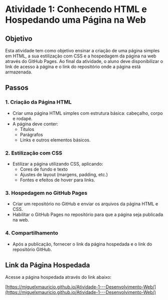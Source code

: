 # Atividade 1: Conhecendo HTML e Hospedando uma Página na Web

## Objetivo
Esta atividade tem como objetivo ensinar a criação de uma página simples em HTML, a sua estilização com CSS e a hospedagem da página na web através do GitHub Pages. Ao final da atividade, o aluno deve disponibilizar o link de acesso à página e o link do repositório onde a página está armazenada.

## Passos

### 1. Criação da Página HTML
- Criar uma página HTML simples com estrutura básica: cabeçalho, corpo e rodapé.
- A página deve conter:
  - Títulos
  - Parágrafos
  - Links e outros elementos básicos.

### 2. Estilização com CSS
- Estilizar a página utilizando CSS, aplicando:
  - Cores de fundo e texto
  - Ajustes de layout (margens, padding, etc.)
  - Fontes e efeitos de hover para links.

### 3. Hospedagem no GitHub Pages
- Criar um repositório no GitHub e enviar os arquivos da página HTML e CSS.
- Habilitar o GitHub Pages no repositório para que a página seja publicada na web.

### 4. Compartilhamento
- Após a publicação, fornecer o link da página hospedada e o link do repositório GitHub.

## Link da Página Hospedada
Acesse a página hospedada através do link abaixo:

[https://miguelxmauricio.github.io/Atividade-1---Desenvolvimento-Web/](https://miguelxmauricio.github.io/Atividade-1---Desenvolvimento-Web/)

